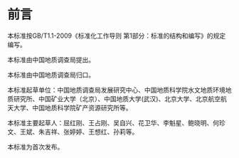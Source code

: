 # 前言

本标准按GB/T1.1-2009《标准化工作导则  第1部分：标准的结构和编写》的规定编写。

本标准由中国地质调查局提出。

本标准由中国地质调查局归口。

本标准起草单位：中国地质调查局发展研究中心、中国地质科学院水文地质环境地质研究所、中国矿业大学（北京）、中国地质大学(武汉)、北京大学、北京航空航天大学、中国地质科学院矿产资源研究所等。

本标准主要起草人：屈红刚、王占刚、吴自兴、花卫华、李魁星、鲍晓明、何珍文、王斌、朱吉祥、张婷婷、王想红、孙莉等。

本标准为首次发布。
